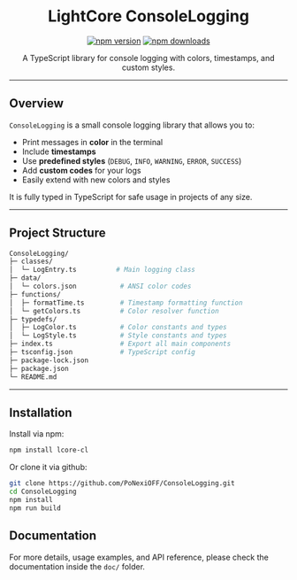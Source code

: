 <div align="center">
    <h1>LightCore ConsoleLogging</h1>
	<p>
		<a href="https://www.npmjs.com/package/lcore-cl"><img src="https://img.shields.io/npm/v/lcore-cl.svg?maxAge=3600" alt="npm version" /></a>
		<a href="https://www.npmjs.com/package/lcore-cl"><img src="https://img.shields.io/npm/dt/lcore-cl.svg?maxAge=3600" alt="npm downloads" /></a>
	</p>
  <p>
    A TypeScript library for console logging with colors, timestamps, and custom styles.
  </p>
</div>

---

## Overview

`ConsoleLogging` is a small console logging library that allows you to:

- Print messages in **color** in the terminal
- Include **timestamps**
- Use **predefined styles** (`DEBUG`, `INFO`, `WARNING`, `ERROR`, `SUCCESS`)
- Add **custom codes** for your logs
- Easily extend with new colors and styles

It is fully typed in TypeScript for safe usage in projects of any size.

---

## Project Structure

```bash
ConsoleLogging/
├─ classes/
│  └─ LogEntry.ts          # Main logging class
├─ data/
│  └─ colors.json           # ANSI color codes
├─ functions/
│  ├─ formatTime.ts         # Timestamp formatting function
│  └─ getColors.ts          # Color resolver function
├─ typedefs/
│  ├─ LogColor.ts           # Color constants and types
│  └─ LogStyle.ts           # Style constants and types
├─ index.ts                 # Export all main components
├─ tsconfig.json            # TypeScript config
├─ package-lock.json
├─ package.json
└─ README.md
```

---

## Installation

Install via npm:

```bash
npm install lcore-cl
```

Or clone it via github:

```bash
git clone https://github.com/PoNexiOFF/ConsoleLogging.git
cd ConsoleLogging
npm install
npm run build
```

## Documentation

For more details, usage examples, and API reference, please check the documentation inside the `doc/` folder.